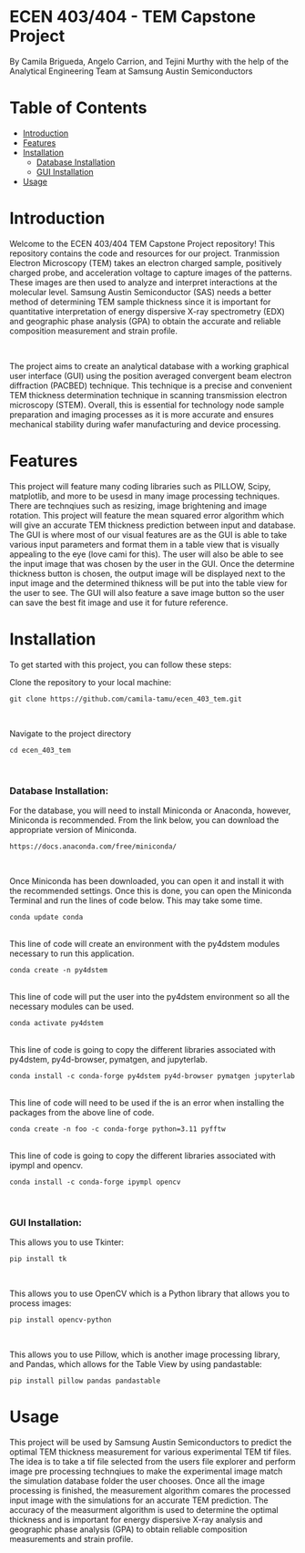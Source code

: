 # ECEN 403/404 - TEM Capstone Project
By Camila Brigueda, Angelo Carrion, and Tejini Murthy with the help of the Analytical Engineering Team at Samsung Austin Semiconductors



# Table of Contents
- [Introduction](#introduction)
- [Features](#features)
- [Installation](#installation)
    - [Database Installation](#database-installation)
    - [GUI Installation](#gui-installation)
- [Usage](#usage)

# Introduction
Welcome to the ECEN 403/404 TEM Capstone Project repository! This repository contains the code and resources for our project. Tranmission Electron Microscopy (TEM) takes an electron
charged sample, positively charged probe, and acceleration voltage to capture images of the patterns. These images are then used to analyze and interpret interactions at the molecular
level. Samsung Austin Semiconductor (SAS) needs a better method of determining TEM sample thickness since it is important for quantitative interpretation of energy dispersive X-ray
spectrometry (EDX) and geographic phase analysis (GPA) to obtain the accurate and reliable composition measurement and strain profile.

<br />

The project aims to create an analytical database with a working graphical user interface (GUI) using the position averaged convergent beam electron diffraction (PACBED) technique.
This technique is a precise and convenient TEM thickness determination technique in scanning transmission electron microscopy (STEM). Overall, this is essential for technology node sample preparation and imaging processes as it is more accurate and ensures mechanical stability during wafer manufacturing and device processing.



# Features

This project will feature many coding libraries such as PILLOW, Scipy, matplotlib, and more to be usesd in many image processing techniques. There are technqiues such as resizing, image brightening and image rotation. This project will feature the mean squared error algorithm which will give an accurate TEM thickness prediction between input and database. The GUI is where most of our visual features are as the GUI is able to take various input parameters and format them in a table view that is visually appealing to the eye (love cami for this). The user will also be able to see the input image that was chosen by the user in the GUI. Once the determine thickness button is chosen, the output image will be displayed next to the input image and the determined thikness will be put into the table view for the user to see. The GUI will also feature a save image button so the user can save the best fit image and use it for future reference. 

# Installation

To get started with this project, you can follow these steps: 

Clone the repository to your local machine:

    git clone https://github.com/camila-tamu/ecen_403_tem.git

<br />

Navigate to the project directory

    cd ecen_403_tem


<br />
   
### Database Installation:

For the database, you will need to install Miniconda or Anaconda, however, Miniconda is recommended. From the link below, you can download the appropriate version of Miniconda.

    https://docs.anaconda.com/free/miniconda/
    
<br />

Once Miniconda has been downloaded, you can open it and install it with the recommended settings. Once this is done, you can open the Miniconda Terminal and run the lines of code below. This may take some time.

    conda update conda

 <br />
This line of code will create an environment with the py4dstem modules necessary to run this application.

    conda create -n py4dstem

<br />
This line of code will put the user into the py4dstem environment so all the necessary modules can be used.

    conda activate py4dstem

<br />
This line of code is going to copy the different libraries associated with py4dstem, py4d-browser, pymatgen, and jupyterlab.

    conda install -c conda-forge py4dstem py4d-browser pymatgen jupyterlab

<br />
This line of code will need to be used if the is an error when installing the packages from the above line of code. 

    conda create -n foo -c conda-forge python=3.11 pyfftw

<br />
This line of code is going to copy the different libraries associated with ipympl and opencv.

    conda install -c conda-forge ipympl opencv

<br />

### GUI Installation:

This allows you to use Tkinter:

    pip install tk

<br />

This allows you to use OpenCV which is a Python library that allows you to process images:

    pip install opencv-python

<br />

This allows you to use Pillow, which is another image processing library, and Pandas, which allows for the Table View
by using pandastable:

    pip install pillow pandas pandastable


# Usage

This project will be used by Samsung Austin Semiconductors to predict the optimal TEM thickness measurement for various experimental TEM tif files. The idea is to take a tif file selected from the users file explorer and perform image pre processing technqiues to make the experimental image match the simulation database folder the user chooses. Once all the image processing is finished, the measurement algorithm comares the processed input image with the simulations for an accurate TEM prediction. The accuracy of the measurment algorithm is used to determine the optimal thickness and is important for energy dispersive X-ray analysis and geographic phase analysis (GPA) to obtain reliable composition measurements and strain profile.


